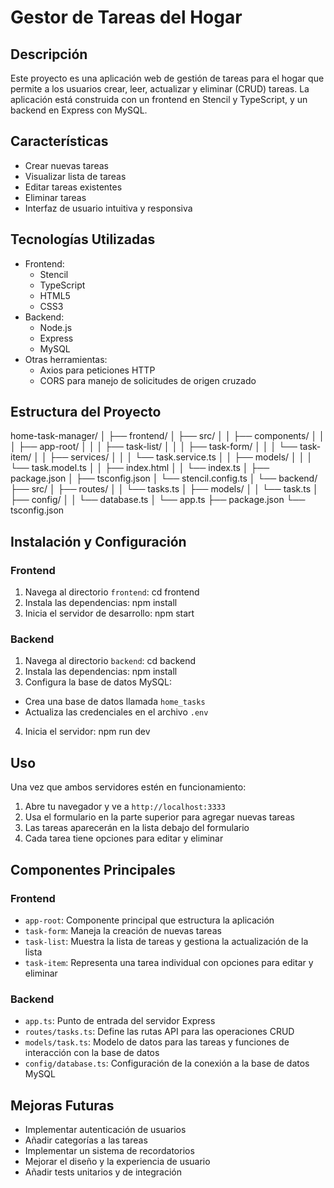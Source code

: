 # Gestor de Tareas del Hogar

## Descripción
Este proyecto es una aplicación web de gestión de tareas para el hogar que permite a los usuarios crear, leer, actualizar y eliminar (CRUD) tareas. La aplicación está construida con un frontend en Stencil y TypeScript, y un backend en Express con MySQL.

## Características
- Crear nuevas tareas
- Visualizar lista de tareas
- Editar tareas existentes
- Eliminar tareas
- Interfaz de usuario intuitiva y responsiva

## Tecnologías Utilizadas
- Frontend:
  - Stencil
  - TypeScript
  - HTML5
  - CSS3
- Backend:
  - Node.js
  - Express
  - MySQL
- Otras herramientas:
  - Axios para peticiones HTTP
  - CORS para manejo de solicitudes de origen cruzado

## Estructura del Proyecto
home-task-manager/
│
├── frontend/
│   ├── src/
│   │   ├── components/
│   │   │   ├── app-root/
│   │   │   ├── task-list/
│   │   │   ├── task-form/
│   │   │   └── task-item/
│   │   ├── services/
│   │   │   └── task.service.ts
│   │   ├── models/
│   │   │   └── task.model.ts
│   │   ├── index.html
│   │   └── index.ts
│   ├── package.json
│   ├── tsconfig.json
│   └── stencil.config.ts
│
└── backend/
├── src/
│   ├── routes/
│   │   └── tasks.ts
│   ├── models/
│   │   └── task.ts
│   ├── config/
│   │   └── database.ts
│   └── app.ts
├── package.json
└── tsconfig.json
## Instalación y Configuración

### Frontend
1. Navega al directorio `frontend`: cd frontend
2. Instala las dependencias: npm install
3. Inicia el servidor de desarrollo: npm start

### Backend
1. Navega al directorio `backend`: cd backend
2. Instala las dependencias: npm install
3. Configura la base de datos MySQL:
  - Crea una base de datos llamada `home_tasks`
  - Actualiza las credenciales en el archivo `.env`
4. Inicia el servidor: npm run dev

## Uso
Una vez que ambos servidores estén en funcionamiento:
1. Abre tu navegador y ve a `http://localhost:3333`
2. Usa el formulario en la parte superior para agregar nuevas tareas
3. Las tareas aparecerán en la lista debajo del formulario
4. Cada tarea tiene opciones para editar y eliminar

## Componentes Principales

### Frontend
- `app-root`: Componente principal que estructura la aplicación
- `task-form`: Maneja la creación de nuevas tareas
- `task-list`: Muestra la lista de tareas y gestiona la actualización de la lista
- `task-item`: Representa una tarea individual con opciones para editar y eliminar

### Backend
- `app.ts`: Punto de entrada del servidor Express
- `routes/tasks.ts`: Define las rutas API para las operaciones CRUD
- `models/task.ts`: Modelo de datos para las tareas y funciones de interacción con la base de datos
- `config/database.ts`: Configuración de la conexión a la base de datos MySQL

## Mejoras Futuras
- Implementar autenticación de usuarios
- Añadir categorías a las tareas
- Implementar un sistema de recordatorios
- Mejorar el diseño y la experiencia de usuario
- Añadir tests unitarios y de integración

